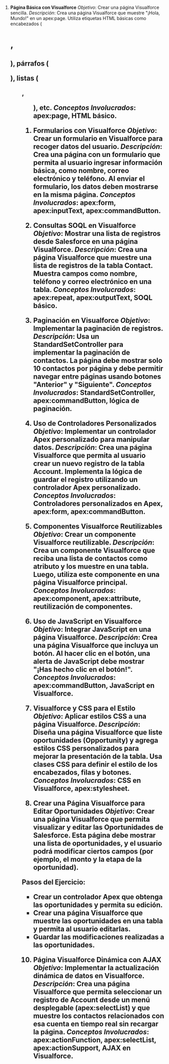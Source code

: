 1. **Página Básica con Visualforce**
*Objetivo*: Crear una página Visualforce sencilla.
*Descripción*: Crea una página Visualforce que muestre "¡Hola, Mundo!" en un apex:page. Utiliza etiquetas HTML básicas como encabezados (<h1>, <h2>), párrafos (<p>), listas (<ul>, <ol>), etc.
*Conceptos Involucrados*: apex:page, HTML básico.

2. **Formularios con Visualforce**
*Objetivo*: Crear un formulario en Visualforce para recoger datos del usuario.
*Descripción*: Crea una página con un formulario que permita al usuario ingresar información básica, como nombre, correo electrónico y teléfono. Al enviar el formulario, los datos deben mostrarse en la misma página.
*Conceptos Involucrados*: apex:form, apex:inputText, apex:commandButton.


3. **Consultas SOQL en Visualforce**
*Objetivo*: Mostrar una lista de registros desde Salesforce en una página Visualforce.
*Descripción*: Crea una página Visualforce que muestre una lista de registros de la tabla Contact. Muestra campos como nombre, teléfono y correo electrónico en una tabla.
*Conceptos Involucrados*: apex:repeat, apex:outputText, SOQL básico.


4. **Paginación en Visualforce**
*Objetivo*: Implementar la paginación de registros.
*Descripción*: Usa un StandardSetController para implementar la paginación de contactos. La página debe mostrar solo 10 contactos por página y debe permitir navegar entre páginas usando botones "Anterior" y "Siguiente".
*Conceptos Involucrados*: StandardSetController, apex:commandButton, lógica de paginación.


5. **Uso de Controladores Personalizados**
*Objetivo*: Implementar un controlador Apex personalizado para manipular datos.
*Descripción*: Crea una página Visualforce que permita al usuario crear un nuevo registro de la tabla Account. Implementa la lógica de guardar el registro utilizando un controlador Apex personalizado.
*Conceptos Involucrados*: Controladores personalizados en Apex, apex:form, apex:commandButton.


6. **Componentes Visualforce Reutilizables**
*Objetivo*: Crear un componente Visualforce reutilizable.
*Descripción*: Crea un componente Visualforce que reciba una lista de contactos como atributo y los muestre en una tabla. Luego, utiliza este componente en una página Visualforce principal.
*Conceptos Involucrados*: apex:component, apex:attribute, reutilización de componentes.


7. **Uso de JavaScript en Visualforce**
*Objetivo*: Integrar JavaScript en una página Visualforce.
*Descripción*: Crea una página Visualforce que incluya un botón. Al hacer clic en el botón, una alerta de JavaScript debe mostrar "¡Has hecho clic en el botón!".
*Conceptos Involucrados*: apex:commandButton, JavaScript en Visualforce.


8. **Visualforce y CSS para el Estilo**
*Objetivo*: Aplicar estilos CSS a una página Visualforce.
*Descripción*: Diseña una página Visualforce que liste oportunidades (Opportunity) y agrega estilos CSS personalizados para mejorar la presentación de la tabla. Usa clases CSS para definir el estilo de los encabezados, filas y botones.
*Conceptos Involucrados*: CSS en Visualforce, apex:stylesheet.


9. **Crear una Página Visualforce para Editar Oportunidades**
*Objetivo*: Crear una página Visualforce que permita visualizar y editar las Oportunidades de Salesforce. Esta página debe mostrar una lista de oportunidades, y el usuario podrá modificar ciertos campos (por ejemplo, el monto y la etapa de la oportunidad).

Pasos del Ejercicio:
- Crear un controlador Apex que obtenga las oportunidades y permita su edición.
- Crear una página Visualforce que muestre las oportunidades en una tabla y permita al usuario editarlas.
- Guardar las modificaciones realizadas a las oportunidades.


10. **Página Visualforce Dinámica con AJAX**
*Objetivo*: Implementar la actualización dinámica de datos en Visualforce.
*Descripción*: Crea una página Visualforce que permita seleccionar un registro de Account desde un menú desplegable (apex:selectList) y que muestre los contactos relacionados con esa cuenta en tiempo real sin recargar la página.
*Conceptos Involucrados*: apex:actionFunction, apex:selectList, apex:actionSupport, AJAX en Visualforce.